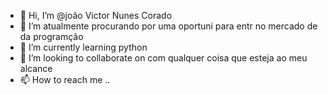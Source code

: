 - 👋 Hi, I’m @joão Victor Nunes Corado
- 👀 I’m atualmente  procurando por uma oportuni para entr no mercado de  da programção
- 🌱 I’m currently learning python
- 💞️ I’m looking to collaborate on  com  qualquer coisa que esteja ao meu alcance
- 📫 How to reach me ..


<!---
joaonunes18/joaonunes18 is a ✨ special ✨ repository because its `README.md` (this file) appears on your GitHub profile.
You can click the Preview link to take a look at your changes.
--->
